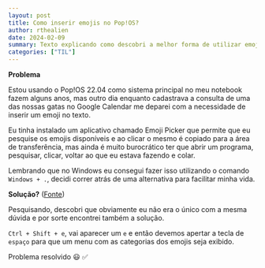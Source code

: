 ```yaml
---
layout: post
title: Como inserir emojis no Pop!OS?
author: rthealien
date: 2024-02-09
summary: Texto explicando como descobri a melhor forma de utilizar emojis no Pop!OS 22.04
categories: ["TIL"]
---
```


**Problema**

Estou usando o Pop!OS 22.04 como sistema principal no meu notebook fazem alguns anos, mas outro dia enquanto cadastrava a consulta de uma das nossas gatas no Google Calendar me deparei com a necessidade de inserir um emoji no texto.

Eu tinha instalado um aplicativo chamado Emoji Picker que permite que eu pesquise os emojis disponíveis e ao clicar o mesmo é copiado para a área de transferência, mas ainda é muito burocrático ter que abrir um programa, pesquisar, clicar, voltar ao que eu estava fazendo e colar.

Lembrando que no Windows eu consegui fazer isso utilizando o comando `Windows + .`, decidi correr atrás de uma alternativa para facilitar minha vida.


**Solução?** ([Fonte])

Pesquisando, descobri que obviamente eu não era o único com a mesma dúvida e por sorte encontrei também a solução.

`Ctrl + Shift + e`, vai aparecer um `e` e então devemos apertar a tecla de `espaço` para que um menu com as categorias dos emojis seja exibido.

Problema resolvido 😃 ✅

[Fonte]:https://www.reddit.com/r/pop_os/comments/j5ur0w/keyboard_shortcut_on_pop_os_which_allows_you_to/